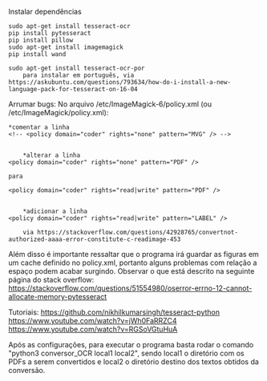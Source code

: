Instalar dependências

	sudo apt-get install tesseract-ocr
	pip install pytesseract
	pip install pillow
	sudo apt-get install imagemagick
	pip install wand

	sudo apt-get install tesseract-ocr-por
		para instalar em português, via https://askubuntu.com/questions/793634/how-do-i-install-a-new-language-pack-for-tesseract-on-16-04


Arrumar bugs:
No arquivo /etc/ImageMagick-6/policy.xml (ou /etc/ImageMagick/policy.xml):

	*comentar a linha
    <!-- <policy domain="coder" rights="none" pattern="MVG" /> -->


    	*alterar a linha
    <policy domain="coder" rights="none" pattern="PDF" />

    para

    <policy domain="coder" rights="read|write" pattern="PDF" />


    	*adicionar a linha
    <policy domain="coder" rights="read|write" pattern="LABEL" />

		via https://stackoverflow.com/questions/42928765/convertnot-authorized-aaaa-error-constitute-c-readimage-453


Além disso é importante ressaltar que o programa irá guardar as figuras em um cache definido no policy.xml, portanto alguns problemas com relação a espaço podem acabar surgindo. Observar o que está descrito na seguinte página do stack overflow: https://stackoverflow.com/questions/51554980/oserror-errno-12-cannot-allocate-memory-pytesseract



Tutoriais:
	https://github.com/nikhilkumarsingh/tesseract-python
	https://www.youtube.com/watch?v=jWh0FaRRZC4
	https://www.youtube.com/watch?v=RGSoVGtuHuA




Após as configurações, para executar o programa basta rodar o comando "python3 conversor_OCR local1 local2", sendo local1 o diretório com os PDFs a serem convertidos e local2 o diretório destino dos textos obtidos da conversão.
